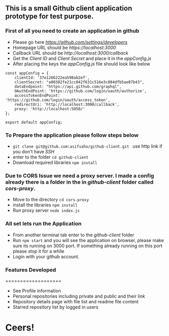 ## This is a small Github client application prototype for test purpose. 

### First of all you need to create an application in github
- Please go here *https://github.com/settings/developers*
- Homepage URL should be *https://localhost:3000*
- Callback URL should be *http://localhost:3000/callback*
- Get the *Client ID* and *Client Secret* and place it in the *appConfig.js*
- After placing the keys the *appConfig.js* file should look like below

```
const appConfig = {
    clientId: '37e1266222ea598ab2ef',
    clientSecret: "a00382fe21cc042f631c516e3c084dfb5ae07b43",
    dataEndpoint: "https://api.github.com/graphql",
    OAuthEndPoint: 'https://github.com/login/oauth/authorize',
    accessTokenEndPoint: 'https://github.com/login/oauth/access_token',
    redirectUri: 'http://localhost:3000/callback',
    proxy: 'http://localhost:5050/'
};

export default appConfig;
```

### To Prepare the application please follow steps below
- ```git clone git@github.com:asifsaho/github-client.git ``` use http link if you don't have *SSH*
- enter to the folder ``cd github-client``
- Download required libraries ``npm install``

### Due to CORS Issue we need a proxy server. I made a config already there is a folder in the in *github-client* folder called *cors-proxy*.
- Move to the directory ``cd cors-proxy``
- install the libraries ``npm install``
- Run proxy server ``node index.js`` 


### All set lets run the Application
- From another terminal tab enter to the *github-client* folder
- Run ``npm start`` and you will see the application on browser, please make sure its running on 3000 port. If something already running on this port please stop it for a while
- Login with your github account.


### Features Developed
===================

- See Profile information
- Personal repositories including private and public and their link
- Repository details page with file list and readme file content
- Starred repository list by logged in users


# Ceers!
